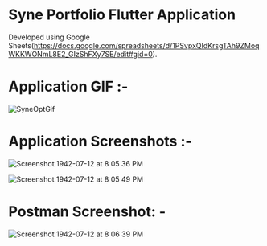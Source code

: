 # Syne Portfolio Flutter Application

Developed using Google Sheets(https://docs.google.com/spreadsheets/d/1PSvpxQIdKrsgTAh9ZMoqWKKWONmL8E2_GIzShFXy7SE/edit#gid=0).

# Application GIF :-

![SyneOptGif](https://user-images.githubusercontent.com/25646373/95018533-fd94d400-067d-11eb-9e72-568b90b2a4fc.gif)

# Application Screenshots :-

![Screenshot 1942-07-12 at 8 05 36 PM](https://user-images.githubusercontent.com/25646373/95018421-4ef09380-067d-11eb-991f-4eeeaa3bc512.png)

![Screenshot 1942-07-12 at 8 05 49 PM](https://user-images.githubusercontent.com/25646373/95018422-51eb8400-067d-11eb-9966-62317f2565e4.png)


# Postman Screenshot: -

![Screenshot 1942-07-12 at 8 06 39 PM](https://user-images.githubusercontent.com/25646373/95018425-54e67480-067d-11eb-95ba-b9c1c264c5b8.png)
